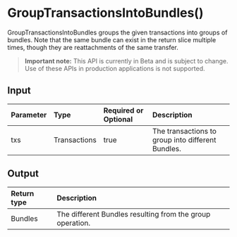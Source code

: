 # GroupTransactionsIntoBundles()
GroupTransactionsIntoBundles groups the given transactions into groups of bundles. Note that the same bundle can exist in the return slice multiple times, though they are reattachments of the same transfer.
> **Important note:** This API is currently in Beta and is subject to change. Use of these APIs in production applications is not supported.


## Input

| Parameter       | Type | Required or Optional | Description |
|:---------------|:--------|:--------| :--------|
| txs | Transactions | true | The transactions to group into different Bundles.  |




## Output

| Return type     | Description |
|:---------------|:--------|
| Bundles | The different Bundles resulting from the group operation. |



